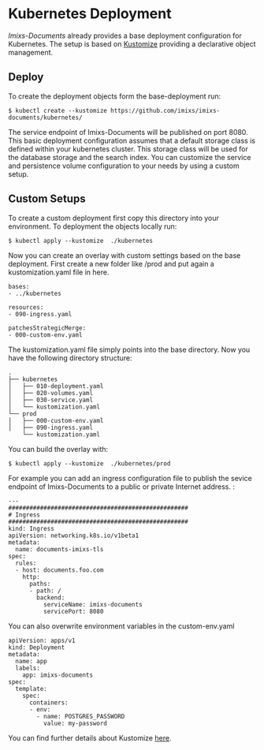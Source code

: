 # Kubernetes Deployment

*Imixs-Documents* already provides a base deployment configuration for Kubernetes. The setup is based on [Kustomize](https://kubernetes.io/docs/tasks/manage-kubernetes-objects/kustomization/) providing a declarative object management.


## Deploy 

To create the deployment objects form the base-deployment run:

	$ kubectl create --kustomize https://github.com/imixs/imixs-documents/kubernetes/

The service endpoint of Imixs-Documents will be published on port 8080.
This basic deployment configuration assumes that  a default storage class is defined within your kubernetes cluster. This storage class will be used for the database storage and the search index. You can customize the service and persistence volume configuration to your needs by using a custom setup.  
	

## Custom Setups

To create a custom deployment first copy this directory into your environment. To deployment the objects locally run:

	$ kubectl apply --kustomize  ./kubernetes

Now you can create an overlay with custom settings based on the base deployment. First create a new folder like /prod and put again a kustomization.yaml file in here.

	bases:
	- ../kubernetes
	
	resources:
	- 090-ingress.yaml
	
	patchesStrategicMerge:
	- 000-custom-env.yaml


The kustomization.yaml file simply points into the base directory. Now you have the following directory structure:

	.
	├── kubernetes
	│   ├── 010-deployment.yaml
	│   ├── 020-volumes.yaml
	│   ├── 030-service.yaml
	│   └── kustomization.yaml
	└── prod
	│   ├── 000-custom-env.yaml
	│   ├── 090-ingress.yaml
	    └── kustomization.yaml

You can build the overlay with:

	$ kubectl apply --kustomize  ./kubernetes/prod

For example you can add an ingress configuration file to publish the sevice endpoint of Imixs-Documents to a public or private Internet address. :


	---
	###################################################
	# Ingress
	###################################################
	kind: Ingress
	apiVersion: networking.k8s.io/v1beta1
	metadata:
	  name: documents-imixs-tls
	spec:
	  rules:
	  - host: documents.foo.com
	    http:
	      paths:
	      - path: /
	        backend:
	          serviceName: imixs-documents
	          servicePort: 8080


You can also overwrite environment variables in the custom-env.yaml


	apiVersion: apps/v1
	kind: Deployment
	metadata:
	  name: app
	  labels: 
	    app: imixs-documents
	spec:
	  template:
	    spec:
	      containers:
	      - env:
	        - name: POSTGRES_PASSWORD
	          value: my-password
          
          
You can find further details about Kustomize [here](https://github.com/imixs/imixs-cloud/blob/master/doc/KUSTOMIZE.md). 
          